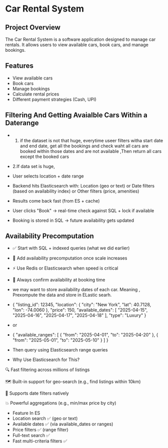 ﻿# Car Rental System

## Project Overview
The Car Rental System is a software application designed to manage car rentals. It allows users to view available cars, book cars, and manage bookings.

## Features
- View available cars
- Book cars
- Manage bookings
- Calculate rental prices
- Different payment strategies (Cash, UPI)

## Filtering And Getting Avaialble Cars Within a Daterange
- 1. if the dataset is not that huge, everytime useer filters witha start date and end date, get all the bookings and check waht all cars are booked within those dates and are not available
	,Then return all cars except the booked cars

- 2.If data set is huge, 
- User selects location + date range

- Backend hits Elasticsearch with: Location (geo or text) or Date filters (based on availability index) or Other filters (price, amenities)

- Results come back fast (from ES + cache)

- User clicks "Book" → real-time check against SQL + lock if available

- Booking is stored in SQL → future availability gets updated

## Availability Precomputation

- ✅ Start with SQL + indexed queries (what we did earlier)

- 🧠 Add availability precomputation once scale increases

- ⚡ Use Redis or Elasticsearch when speed is critical

- 🔐 Always confirm availability at booking time

- we may want to store availability dates of each car.
    Meaning , Prexompute the data and store in ELastic searh.
- {
  "listing_id": 12345,
  "location": {
    "city": "New York",
    "lat": 40.7128,
    "lon": -74.0060
  },
  "price": 150,
  "available_dates": [
    "2025-04-15",
    "2025-04-16",
    "2025-04-17",
    "2025-04-18"
  ],
  "type": "Luxury"
}
- or
- {
  "available_ranges": [
    { "from": "2025-04-01", "to": "2025-04-20" },
    { "from": "2025-05-01", "to": "2025-05-10" }
  ]
}
- Then  query using Elasticsearch range queries 
- Why Use Elasticsearch for This?

🔍 Fast filtering across millions of listings

🗺️ Built-in support for geo-search (e.g., find listings within 10km)

📅 Supports date filters natively

💥 Powerful aggregations (e.g., min/max price by city)

- Feature	                      In ES
- Location search	✅ (geo or text)
- Available dates	✅ (via available_dates or ranges)
- Price filters	    ✅ (range filter)
- Full-text search	✅
- Fast multi-criteria filters	✅

